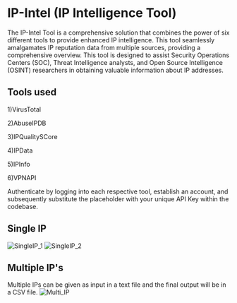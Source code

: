 # IP-Intel (IP Intelligence Tool)

The IP-Intel Tool is a comprehensive solution that combines the power of six different tools to provide enhanced IP intelligence. This tool seamlessly amalgamates IP reputation data from multiple sources, providing a comprehensive overview. This tool is designed to assist Security Operations Centers (SOC), Threat Intelligence analysts, and Open Source Intelligence (OSINT) researchers in obtaining valuable information about IP addresses. 

## Tools used

1)VirusTotal

2)AbuseIPDB

3)IPQualitySCore

4)IPData

5)IPInfo

6)VPNAPI

Authenticate by logging into each respective tool, establish an account, and subsequently substitute the placeholder with your unique API Key within the codebase.

## Single IP 
![SingleIP_1](https://github.com/hem675/IP-Intel/assets/76170189/de3dbd46-9a71-4807-be0c-42acd3c6d98d)
![SingleIP_2](https://github.com/hem675/IP-Intel/assets/76170189/3cb3ee96-90a6-4da1-a244-42bbfa74f040)

## Multiple IP's
Multiple IPs can be given as input in a text file and the final output will be in a CSV file.
![Multi_IP](https://github.com/hem675/IP-Intel/assets/76170189/1832e00c-841f-4cd1-b149-e1fa36f69eca)
